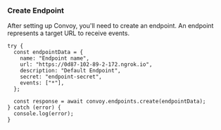 ### Create Endpoint

After setting up Convoy, you'll need to create an endpoint. An endpoint represents a target URL to receive events.

```js[example]
try {
  const endpointData = {
    name: "Endpoint name",
    url: "https://0d87-102-89-2-172.ngrok.io",
    description: "Default Endpoint",
    secret: "endpoint-secret",
    events: ["*"],
  };

  const response = await convoy.endpoints.create(endpointData);
} catch (error) {
  console.log(error);
}
```
